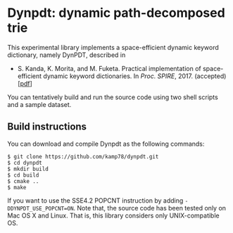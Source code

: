 # Dynpdt: dynamic path-decomposed trie

This experimental library implements a space-efficient dynamic keyword dictionary, namely DynPDT, described in

- S. Kanda, K. Morita, and M. Fuketa. Practical implementation of space-efficient dynamic keyword dictionaries. In _Proc. SPIRE_, 2017. (accepted) [[pdf](https://sites.google.com/site/shnskknd/SPIRE2017.pdf)]

You can tentatively build and run the source code using two shell scripts and a sample dataset.

## Build instructions

You can download and compile Dynpdt as the following commands:

```
$ git clone https://github.com/kamp78/dynpdt.git
$ cd dynpdt
$ mkdir build
$ cd build
$ cmake ..
$ make
```

If you want to use the SSE4.2 POPCNT instruction by adding `-DDYNPDT_USE_POPCNT=ON`.
Note that, the source code has been tested only on Mac OS X and Linux. That is, this library considers only UNIX-compatible OS.
